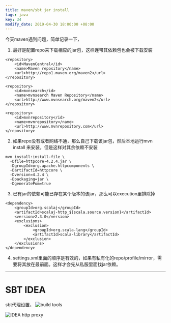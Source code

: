 ```yaml
---
title: maven/sbt jar install
tags: java
key: 34
modify_date: 2019-04-30 18:00:00 +08:00
---
```


今天maven遇到问题，简单记录一下，
1. 最好是配置repo来下载相应的jar包，这样连带其依赖包也会被下载安装

```
<repository>
	<id>MavenCentral</id>
	<name>Maven repository</name>
	<url>http://repo1.maven.org/maven2</url>
</repository>

<repository>
	<id>mvnsearch</id>
	<name>mvnsearch Maven Repository</name>
	<url>http://www.mvnsearch.org/maven2</url>
</repository>

<repository>
	<id>mvnrepository</id>
	<name>mvnrepository</name>
	<url>http://www.mvnrepository.com</url>
</repository>
```

2. 如果repo没有或者网络不通，那么自己下载该jar包，然后本地运行mvn install 来安装，但是这样对其余依赖不安装

```
mvn install:install-file \
  -Dfile=httpcore-4.2.4.jar \
  -DgroupId=org.apache.httpcomponents \
  -DartifactId=httpcore \
  -Dversion=4.2.4 \
  -Dpackaging=jar \
  -DgeneratePom=true
```

3. 已有jar的依赖可能已存在某个版本的该jar，那么可以execution里排除掉

```
<dependency>
    <groupId>org.scalaj</groupId>
    <artifactId>scalaj-http_${scala.source.version}</artifactId>
    <version>2.3.0</version>
    <exclusions>
        <exclusion>
            <groupId>org.scala-lang</groupId>
            <artifactId>scala-library</artifactId>
        </exclusion>
    </exclusions>
</dependency>
```

4. settings.xml里面的顺序是有效的，如果有私有化的repo/profile/mirror，需要将其放在最前面。这样才会先从私服里面找jar依赖。

----
# SBT IDEA
sbt代理设置，
![build tools](https://upload-images.jianshu.io/upload_images/2189341-60b110c147d233e8.png)

![IDEA http proxy](https://upload-images.jianshu.io/upload_images/2189341-722d094e12d245d0.png)
